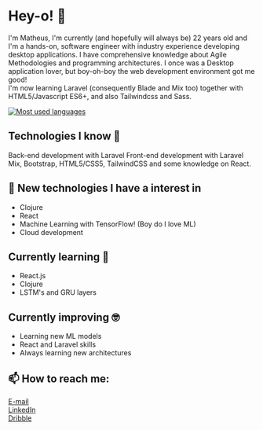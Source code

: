 # Hey-o! 👋

I'm Matheus, I'm currently (and hopefully will always be) 22 years old and I'm a hands-on, software engineer with industry experience developing desktop applications. I have comprehensive knowledge about Agile Methodologies and programming architectures. I once was a Desktop application lover, but boy-oh-boy the web development environment got me good!\
I'm now learning Laravel (consequently Blade and Mix too) together with HTML5/Javascript ES6+, and also Tailwindcss and Sass.

[![Most used languages](https://github-readme-stats.vercel.app/api/top-langs/?username=MatheusSw&layout=compact&theme=dracula)](https://github.com/anuraghazra/github-readme-stats)

## Technologies I know 🤖
Back-end development with Laravel 
Front-end development with Laravel Mix, Bootstrap, HTML5/CSS5, TailwindCSS and some knowledge on React.

## 🌱 New technologies I have a interest in
- Clojure
- React
- Machine Learning with TensorFlow! (Boy do I love ML)
- Cloud development

## Currently learning 🤔
- React.js
- Clojure
- LSTM's and GRU layers

## Currently improving 🤓
- Learning new ML models
- React and Laravel skills
- Always learning new architectures

## 📫 How to reach me:
[E-mail](mailto:matheussouzaneg@gmail.com)\
[LinkedIn](https://www.linkedin.com/in/matheussouzacs/)\
[Dribble](https://dribbble.com/MatheusSw)

